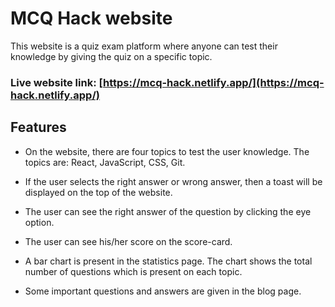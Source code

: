 # MCQ Hack website

This website is a quiz exam platform where anyone can test their knowledge by giving the quiz on a specific topic.


### Live website link: [https://mcq-hack.netlify.app/](https://mcq-hack.netlify.app/)



## Features

* On the website, there are four topics to test the user knowledge. The topics are: React, JavaScript, CSS, Git.

* If the user selects the right answer or wrong answer, then a toast will be displayed on the top of the website.

* The user can see the right answer of the question by clicking the eye option.

* The user can see his/her score on the score-card.

* A bar chart is present in the statistics page. The chart shows the total number of questions which is present on each topic.

* Some important questions and answers are given in the blog page.

